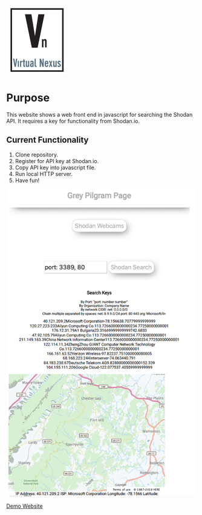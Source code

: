 ![Virtual Nexus Logo](VN_Logo.png)

# Purpose
This website shows a web front end in javascript for searching the Shodan API.
It requires a key for functionality from Shodan.io.

## Current Functionality
1. Clone repository.
2. Register for API key at Shodan.io.
3. Copy API key into javascript file.
4. Run local HTTP server.
5. Have fun!

![shodan-api-js-screenshot](./shodan-api-here-screenshot.png)



[Demo Website](https://karadikid.github.io/shodan-api-js/)
